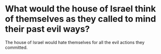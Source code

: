 # What would the house of Israel think of themselves as they called to mind their past evil ways?

The house of Israel would hate themselves for all the evil actions they committed.
